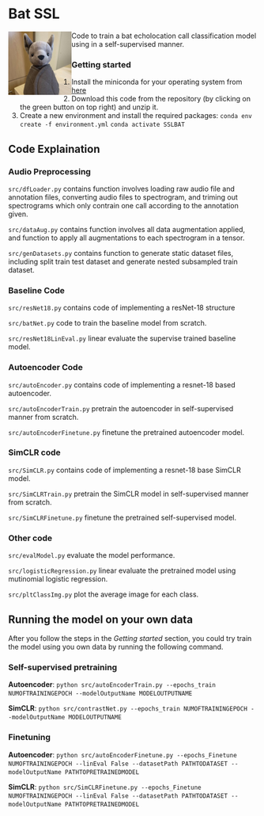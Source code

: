 # Bat SSL
<img align="left" width="128" height="128" src="img/bat.jpg">  

Code to train a bat echolocation call classification model using in a self-supervised manner.

### Getting started

1) Install the miniconda for your operating system from [here](https://docs.conda.io/en/latest/miniconda.html)
2) Download this code from the repository (by clicking on the green button on top right) and unzip it. 
3) Create a new environment and install the required packages:
`conda env create -f environment.yml`
`conda activate SSLBAT`

## Code Explaination

### Audio Preprocessing

`src/dfLoader.py` contains function involves loading raw audio file and annotation files, converting audio files to spectrogram, and triming out spectrograms which only contrain one call according to the annotation given. 

`src/dataAug.py` contains function involves all data augmentation applied, and function to apply all augmentations to each spectrogram in a tensor. 

`src/genDatasets.py` contains function to generate static dataset files, including split train test dataset and generate nested subsampled train dataset. 

### Baseline Code

`src/resNet18.py` contains code of implementing a resNet-18 structure

`src/batNet.py` code to train the baseline model from scratch.

`src/resNet18LinEval.py` linear evaluate the supervise trained baseline model.

### Autoencoder Code

`src/autoEncoder.py` contains code of implementing a resnet-18 based autoencoder.

`src/autoEncoderTrain.py` pretrain the autoencoder in self-supervised manner from scratch.

`src/autoEncoderFinetune.py` finetune the pretrained autoencoder model.


### SimCLR code

`src/SimCLR.py` contains code of implementing a resnet-18 base SimCLR model.

`src/SimCLRTrain.py` pretrain the SimCLR model in self-supervised manner from scratch.

`src/SimCLRFinetune.py` finetune the pretrained self-supervised model.

### Other code

`src/evalModel.py` evaluate the model performance. 

`src/logisticRegression.py` linear evaluate the pretrained model using mutinomial logistic regression. 

`src/pltClassImg.py` plot the average image for each class.


## Running the model on your own data

After you follow the steps in the *Getting started* section, you could try train the model using you own data by running the following command.

### Self-supervised pretraining

**Autoencoder**: `python src/autoEncoderTrain.py --epochs_train NUMOFTRAININGEPOCH --modelOutputName MODELOUTPUTNAME`

**SimCLR**: `python src/contrastNet.py --epochs_train NUMOFTRAININGEPOCH --modelOutputName MODELOUTPUTNAME`

### Finetuning

**Autoencoder**: `python src/autoEncoderFinetune.py --epochs_Finetune NUMOFTRAININGEPOCH --linEval False --datasetPath PATHTODATASET --modelOutputName PATHTOPRETRAINEDMODEL`

**SimCLR**: `python src/SimCLRFinetune.py --epochs_Finetune NUMOFTRAININGEPOCH --linEval False --datasetPath PATHTODATASET --modelOutputName PATHTOPRETRAINEDMODEL`

































 
